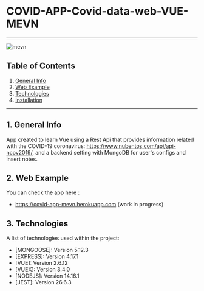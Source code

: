 # COVID-APP-Covid-data-web-VUE-MEVN

---

![mevn](https://user-images.githubusercontent.com/65297719/114393940-eb4ea200-9b9a-11eb-85de-4b0a083a20dd.png)

## Table of Contents

1. [General Info](#general-info)
2. [Web Example](#web-example)
3. [Technologies](#technologies)
4. [Installation](#installation)

---

## 1. General Info

App created to learn Vue using a Rest Api that provides information related with
the COVID-19 coronavirus: https://www.nubentos.com/api/api-ncov2019/, and a
backend setting with MongoDB for user's configs and insert notes.

## 2. Web Example

You can check the app here :

- https://covid-app-mevn.herokuapp.com (work in progress)

## 3. Technologies

A list of technologies used within the project:

- [MONGOOSE]: Version 5.12.3
- [EXPRESS]: Version 4.17.1
- [VUE]: Version 2.6.12
- [VUEX]: Version 3.4.0
- [NODEJS]: Version 14.16.1
- [JEST]: Version 26.6.3
